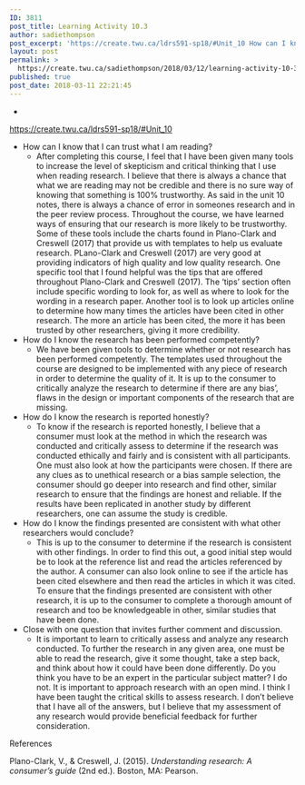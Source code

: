 ```yaml
---
ID: 3811
post_title: Learning Activity 10.3
author: sadiethompson
post_excerpt: 'https://create.twu.ca/ldrs591-sp18/#Unit_10 How can I know that I can trust what I am reading? After completing this course, I feel that I have been given many tools to increase the level of skepticism and critical thinking that I use when reading research. I believe that there is always a chance that what we are reading may &hellip; <p><a href="https://create.twu.ca/sadiethompson/2018/03/12/learning-activity-10-3/">Continue reading<span> "Learning Activity 10.3"</span></a></p>'
layout: post
permalink: >
  https://create.twu.ca/sadiethompson/2018/03/12/learning-activity-10-3/
published: true
post_date: 2018-03-11 22:21:45
---
```

<ul>
<li style="font-weight: 400"></li>
</ul>

<a href="https://create.twu.ca/ldrs591-sp18/#Unit_10"><span style="font-weight: 400">https://create.twu.ca/ldrs591-sp18/#Unit_10</span></a>

<ul>
<li style="font-weight: 400"><span style="font-weight: 400">How can I know that I can trust what I am reading?</span>
<ul>
<li style="font-weight: 400"><span style="font-weight: 400">After completing this course, I feel that I have been given many tools to increase the level of skepticism and critical thinking that I use when reading research. I believe that there is always a chance that what we are reading may not be credible and there is no sure way of knowing that something is 100% trustworthy. As said in the unit 10 notes, there is always a chance of error in someones research and in the peer review process. Throughout the course, we have learned ways of ensuring that our research is more likely to be trustworthy. Some of these tools include the charts found in Plano-Clark and Creswell (2017) that provide us with templates to help us evaluate research. PLano-Clark and Creswell (2017) are very good at providing indicators of high quality and low quality research. One specific tool that I found helpful was the tips that are offered throughout Plano-Clark and Creswell (2017). The ‘tips’ section often include specific wording to look for, as well as where to look for the wording in a research paper. Another tool is to look up articles online to determine how many times the articles have been cited in other research. The more an article has been cited, the more it has been trusted by other researchers, giving it more credibility. </span></li>
</ul>
</li>
<li style="font-weight: 400"><span style="font-weight: 400">How do I know the research has been performed competently?</span>
<ul>
<li style="font-weight: 400"><span style="font-weight: 400">We have been given tools to determine whether or not research has been performed competently. The templates used throughout the course are designed to be implemented with any piece of research in order to determine the quality of it. It is up to the consumer to critically analyze the research to determine if there are any bias’, flaws in the design or important components of the research that are missing. </span></li>
</ul>
</li>
<li style="font-weight: 400"><span style="font-weight: 400">How do I know the research is reported honestly?</span>
<ul>
<li style="font-weight: 400"><span style="font-weight: 400">To know if the research is reported honestly, I believe that a consumer must look at the method in which the research was conducted and critically assess to determine if the research was conducted ethically and fairly and is consistent with all participants. One must also look at how the participants were chosen. If there are any clues as to unethical research or a bias sample selection, the consumer should go deeper into research and find other, similar research to ensure that the findings are honest and reliable. If the results have been replicated in another study by different researchers, one can assume the study is credible.</span></li>
</ul>
</li>
<li style="font-weight: 400"><span style="font-weight: 400">How do I know the findings presented are consistent with what other researchers would conclude?</span>
<ul>
<li style="font-weight: 400"><span style="font-weight: 400">This is up to the consumer to determine if the research is consistent with other findings. In order to find this out, a good initial step would be to look at the reference list and read the articles referenced by the author. A consumer can also look online to see if the article has been cited elsewhere and then read the articles in which it was cited. To ensure that the findings presented are consistent with other research, it is up to the consumer to complete a thorough amount of research and too be knowledgeable in other, similar studies that have been done. </span></li>
</ul>
</li>
<li style="font-weight: 400"><span style="font-weight: 400">Close with one question that invites further comment and discussion.</span>
<ul>
<li style="font-weight: 400"><span style="font-weight: 400">It is important to learn to critically assess and analyze any research conducted. To further the research in any given area, one must be able to read the research, give it some thought, take a step back, and think about how it could have been done differently. Do you think you have to be an expert in the particular subject matter? I do not. It is important to approach research with an open mind. I think I have been taught the critical skills to assess research. I don&#8217;t believe that I have all of the answers, but I believe that my assessment of any research would provide beneficial feedback for further consideration.</span></li>
</ul>
</li>
</ul>

<span style="font-weight: 400">References</span>

<span style="font-weight: 400">Plano-Clark, V., &amp; Creswell, J. (2015). </span><i><span style="font-weight: 400">Understanding research: A consumer’s guide</span></i><span style="font-weight: 400"> (2nd ed.). Boston, MA: Pearson.</span>